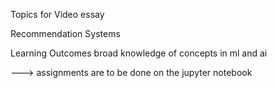 Topics for Video essay


Recommendation Systems 

Learning Outcomes 
broad knowledge of concepts in ml and ai 



---> assignments are to be done on the jupyter notebook 
